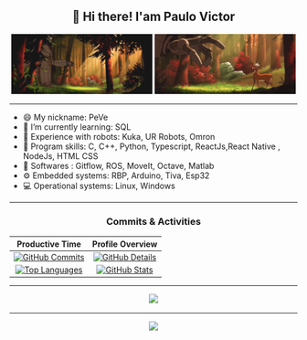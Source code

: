 <h2 align="center">👋 Hi there! I'am Paulo Victor</h1>

<!--START_SECTION:GIF-->
<!-- <p align="center"><img align="center" alt="GIF" src="files/IronGiant5.gif" /> -->

<div align="center">
  <img src="files/IronGiant5.gif" width="49%" />
  <img src="files/IronGiant3.gif" width="49%" /> 
</div>

---

- 😄 My nickname: PeVe
- 🌱 I’m currently learning: SQL
- 🤖 Experience with robots: Kuka, UR Robots, Omron
- 💬 Program skills: C, C++, Python, Typescript, ReactJs,React Native , NodeJs, HTML CSS
- 💾 Softwares : Gitflow, ROS, MoveIt, Octave, Matlab
- ⚙ Embedded systems: RBP, Arduino, Tiva, Esp32
- 💻 Operational systems: Linux, Windows

---

<!-- ![Status](./profile-3d-contrib/profile-night-rainbow.svg) -->

<div align="center">

### Commits & Activities

|                                                                                               Productive Time                                                                                                |                                                                                                Profile Overview                                                                                                |
| :----------------------------------------------------------------------------------------------------------------------------------------------------------------------------------------------------------: | :------------------------------------------------------------------------------------------------------------------------------------------------------------------------------------------------------------: |
| [![GitHub Commits](http://github-profile-summary-cards.vercel.app/api/cards/productive-time?username=paulovictor237&theme=dracula&utcOffset=-3)](https://github.com/vn7n24fzkq/github-profile-summary-cards) |        [![GitHub Details](http://github-profile-summary-cards.vercel.app/api/cards/profile-details?username=paulovictor237&theme=dracula)](https://github.com/vn7n24fzkq/github-profile-summary-cards)         |
|         [![Top Languages](https://github-readme-stats-eight-theta.vercel.app/api/top-langs/?username=paulovictor237&layout=compact&langs_count=8&theme=dracula)](https://github.com/paulovictor237)          | [![GitHub Stats](https://github-readme-stats-eight-theta.vercel.app/api?username=paulovictor237&show_icons=true&theme=dracula&include_all_commits=true&count_private=true)](https://github.com/paulovictor237) |

</div>

---

<div align="center" >
  <a href="https://skillicons.dev"   >
    <img src="https://skillicons.dev/icons?i=git,linux,ubuntu,vscode,javascript,typescript,css,html,react,next,tailwind,nodejs,docker,figma,github,postman,vercel,vite,postgres" />
  </a>
</div>

---

   <div align="center" >
     <img src="https://github-profile-trophy.vercel.app/?username=paulovictor237&row=1&column=6&theme=dracula&margin-w=15&margin-h=15"/>
  </div>
